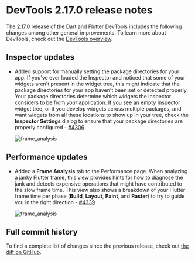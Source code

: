 # DevTools 2.17.0 release notes

The 2.17.0 release of the Dart and Flutter DevTools
includes the following changes among other general improvements.
To learn more about DevTools, check out the
[DevTools overview](https://docs.flutter.dev/tools/devtools/overview).

## Inspector updates

* Added support for manually setting the package directories for your app.
  If you've ever loaded the Inspector and noticed that
  some of your widgets aren't present in the widget tree, this might
  indicate that the package directories for your app
  haven't been set or detected properly.
  Your package directories determine which widgets
  the Inspector considers to be from _your_ application.
  If you see an empty Inspector widget tree,
  or if you develop widgets across multiple packages,
  and want widgets from all these locations to show up in your tree,
  check the **Inspector Settings** dialog to ensure that your package
  directories are properly configured -
  [#4306](https://github.com/flutter/devtools/pull/4306)

  ![frame_analysis](/tools/devtools/release-notes/images-2.17.0/package_directories.png "package directories")

## Performance updates

* Added a **Frame Analysis** tab to the Performance page.
  When analyzing a janky Flutter frame,
  this view provides hints for how to diagnose the jank and
  detects expensive operations that might have
  contributed to the slow frame time.
  This view also shows a breakdown of your Flutter frame time
  per phase (**Build**, **Layout**, **Paint**, and **Raster**)
  to try to guide you in the right direction -
  [#4339](https://github.com/flutter/devtools/pull/4339)

  ![frame_analysis](/tools/devtools/release-notes/images-2.17.0/frame_analysis.png "frame analysis")

## Full commit history

To find a complete list of changes since the previous release,
check out
[the diff on GitHub](https://github.com/flutter/devtools/compare/v2.16.0...v2.17.0).
